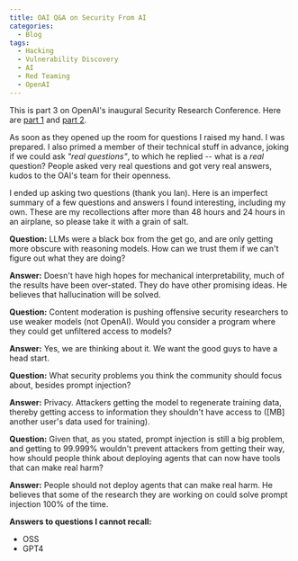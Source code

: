 ```yaml
---
title: OAI Q&A on Security From AI
categories:
  - Blog
tags:
  - Hacking
  - Vulnerability Discovery
  - AI
  - Red Teaming
  - OpenAI
---
```


This is part 3 on OpenAI's inaugural Security Research Conference. Here are [part 1](https://www.mbgsec.com/posts/2025-05-04-oai-security-conf-vibe/) and [part 2](https://www.mbgsec.com/posts/2025-05-08-oai-security-conf-automated-vuln-discovery/).

As soon as they opened up the room for questions I raised my hand.
I was prepared.
I also primed a member of their technical stuff in advance, joking if we could ask *"real questions"*, to which he replied -- what is a *real* question? 
People asked very real questions and got very real answers, kudos to the OAI's team for their openness.

I ended up asking two questions (thank you Ian).
Here is an imperfect summary of a few questions and answers I found interesting, including my own.
These are my recollections after more than 48 hours and 24 hours in an airplane, so please take it with a grain of salt.

**Question:** LLMs were a black box from the get go, and are only getting more obscure with reasoning models. How can we trust them if we can't figure out what they are doing?

**Answer:** Doesn't have high hopes for mechanical interpretability, much of the results have been over-stated. They do have other promising ideas. He believes that hallucination will be solved.

**Question:** Content moderation is pushing offensive security researchers to use weaker models (not OpenAI). Would you consider a program where they could get unfiltered access to models?

**Answer:** Yes, we are thinking about it. We want the good guys to have a head start.

**Question:** What security problems you think the community should focus about, besides prompt injection?

**Answer:** Privacy. Attackers getting the model to regenerate training data, thereby getting access to information they shouldn't have access to ([MB] another user's data used for training).

**Question:** Given that, as you stated, prompt injection is still a big problem, and getting to 99.999% wouldn't prevent attackers from getting their way, how should people think about deploying agents that can now have tools that can make real harm?

**Answer:** People should not deploy agents that can make real harm. He believes that some of the research they are working on could solve prompt injection 100% of the time.

**Answers to questions I cannot recall:** 

- OSS
- GPT4
